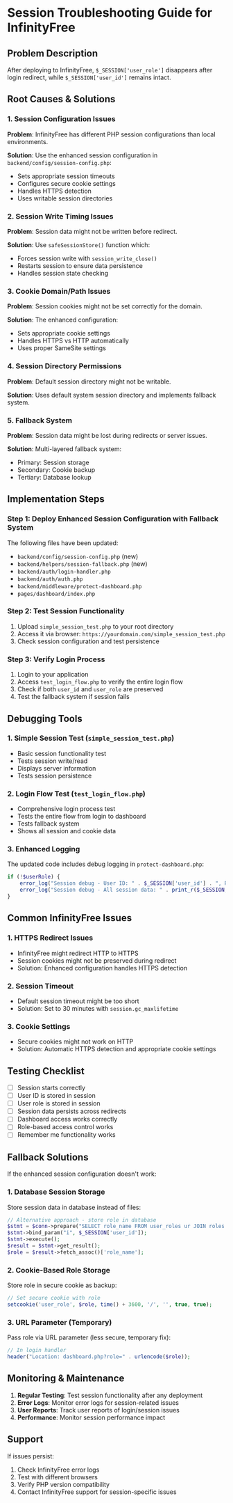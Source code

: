 # Session Troubleshooting Guide for InfinityFree

## Problem Description

After deploying to InfinityFree, `$_SESSION['user_role']` disappears after login redirect, while `$_SESSION['user_id']` remains intact.

## Root Causes & Solutions

### 1. Session Configuration Issues

**Problem**: InfinityFree has different PHP session configurations than local environments.

**Solution**: Use the enhanced session configuration in `backend/config/session-config.php`:

- Sets appropriate session timeouts
- Configures secure cookie settings
- Handles HTTPS detection
- Uses writable session directories

### 2. Session Write Timing Issues

**Problem**: Session data might not be written before redirect.

**Solution**: Use `safeSessionStore()` function which:

- Forces session write with `session_write_close()`
- Restarts session to ensure data persistence
- Handles session state checking

### 3. Cookie Domain/Path Issues

**Problem**: Session cookies might not be set correctly for the domain.

**Solution**: The enhanced configuration:

- Sets appropriate cookie settings
- Handles HTTPS vs HTTP automatically
- Uses proper SameSite settings

### 4. Session Directory Permissions

**Problem**: Default session directory might not be writable.

**Solution**: Uses default system session directory and implements fallback system.

### 5. Fallback System

**Problem**: Session data might be lost during redirects or server issues.

**Solution**: Multi-layered fallback system:

- Primary: Session storage
- Secondary: Cookie backup
- Tertiary: Database lookup

## Implementation Steps

### Step 1: Deploy Enhanced Session Configuration with Fallback System

The following files have been updated:

- `backend/config/session-config.php` (new)
- `backend/helpers/session-fallback.php` (new)
- `backend/auth/login-handler.php`
- `backend/auth/auth.php`
- `backend/middleware/protect-dashboard.php`
- `pages/dashboard/index.php`

### Step 2: Test Session Functionality

1. Upload `simple_session_test.php` to your root directory
2. Access it via browser: `https://yourdomain.com/simple_session_test.php`
3. Check session configuration and test persistence

### Step 3: Verify Login Process

1. Login to your application
2. Access `test_login_flow.php` to verify the entire login flow
3. Check if both `user_id` and `user_role` are preserved
4. Test the fallback system if session fails

## Debugging Tools

### 1. Simple Session Test (`simple_session_test.php`)

- Basic session functionality test
- Tests session write/read
- Displays server information
- Tests session persistence

### 2. Login Flow Test (`test_login_flow.php`)

- Comprehensive login process test
- Tests the entire flow from login to dashboard
- Tests fallback system
- Shows all session and cookie data

### 3. Enhanced Logging

The updated code includes debug logging in `protect-dashboard.php`:

```php
if (!$userRole) {
    error_log("Session debug - User ID: " . $_SESSION['user_id'] . ", Required Role: " . $requiredRole);
    error_log("Session debug - All session data: " . print_r($_SESSION, true));
}
```

## Common InfinityFree Issues

### 1. HTTPS Redirect Issues

- InfinityFree might redirect HTTP to HTTPS
- Session cookies might not be preserved during redirect
- Solution: Enhanced configuration handles HTTPS detection

### 2. Session Timeout

- Default session timeout might be too short
- Solution: Set to 30 minutes with `session.gc_maxlifetime`

### 3. Cookie Settings

- Secure cookies might not work on HTTP
- Solution: Automatic HTTPS detection and appropriate cookie settings

## Testing Checklist

- [ ] Session starts correctly
- [ ] User ID is stored in session
- [ ] User role is stored in session
- [ ] Session data persists across redirects
- [ ] Dashboard access works correctly
- [ ] Role-based access control works
- [ ] Remember me functionality works

## Fallback Solutions

If the enhanced session configuration doesn't work:

### 1. Database Session Storage

Store session data in database instead of files:

```php
// Alternative approach - store role in database
$stmt = $conn->prepare("SELECT role_name FROM user_roles ur JOIN roles r ON ur.role_id = r.role_id WHERE ur.user_id = ?");
$stmt->bind_param("i", $_SESSION['user_id']);
$stmt->execute();
$result = $stmt->get_result();
$role = $result->fetch_assoc()['role_name'];
```

### 2. Cookie-Based Role Storage

Store role in secure cookie as backup:

```php
// Set secure cookie with role
setcookie('user_role', $role, time() + 3600, '/', '', true, true);
```

### 3. URL Parameter (Temporary)

Pass role via URL parameter (less secure, temporary fix):

```php
// In login handler
header("Location: dashboard.php?role=" . urlencode($role));
```

## Monitoring & Maintenance

1. **Regular Testing**: Test session functionality after any deployment
2. **Error Logs**: Monitor error logs for session-related issues
3. **User Reports**: Track user reports of login/session issues
4. **Performance**: Monitor session performance impact

## Support

If issues persist:

1. Check InfinityFree error logs
2. Test with different browsers
3. Verify PHP version compatibility
4. Contact InfinityFree support for session-specific issues

